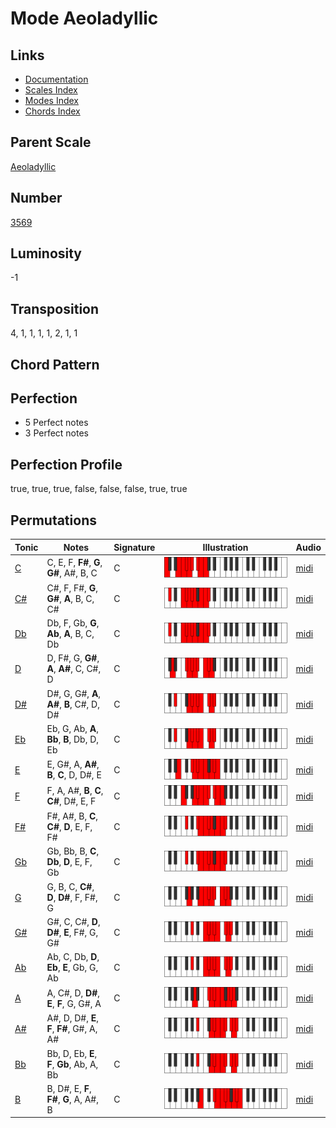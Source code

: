 # Mode Aeoladyllic

## Links

- [Documentation](README.md)
- [Scales Index](Scales.md)
- [Modes Index](Modes.md)
- [Chords Index](Chords.md)

## Parent Scale

[Aeoladyllic](ScaleAeoladyllic.md)

## Number

[3569](https://ianring.com/musictheory/scales/3569)

## Luminosity

-1

## Transposition

4, 1, 1, 1, 1, 2, 1, 1

## Chord Pattern



## Perfection

- 5 Perfect notes
- 3 Perfect notes

## Perfection Profile

true, true, true, false, false, false, true, true

## Permutations

| Tonic | Notes | Signature | Illustration | Audio |
|-------|-------|-----------|--------------|-------|
| [C](ModeCNaturalAeoladyllic.md) | C, E, F, **F#**, **G**, **G#**, A#, B, C | C | ![CNaturalAeoladyllic](ModeCNaturalAeoladyllic.png) | [midi](https://github.com/edipermadi/music/blob/main/docs/ModeCNaturalAeoladyllic.mid?raw=true) |
| [C#](ModeCSharpAeoladyllic.md) | C#, F, F#, **G**, **G#**, **A**, B, C, C# | C | ![CSharpAeoladyllic](ModeCSharpAeoladyllic.png) | [midi](https://github.com/edipermadi/music/blob/main/docs/ModeCSharpAeoladyllic.mid?raw=true) |
| [Db](ModeDFlatAeoladyllic.md) | Db, F, Gb, **G**, **Ab**, **A**, B, C, Db | C | ![DFlatAeoladyllic](ModeDFlatAeoladyllic.png) | [midi](https://github.com/edipermadi/music/blob/main/docs/ModeDFlatAeoladyllic.mid?raw=true) |
| [D](ModeDNaturalAeoladyllic.md) | D, F#, G, **G#**, **A**, **A#**, C, C#, D | C | ![DNaturalAeoladyllic](ModeDNaturalAeoladyllic.png) | [midi](https://github.com/edipermadi/music/blob/main/docs/ModeDNaturalAeoladyllic.mid?raw=true) |
| [D#](ModeDSharpAeoladyllic.md) | D#, G, G#, **A**, **A#**, **B**, C#, D, D# | C | ![DSharpAeoladyllic](ModeDSharpAeoladyllic.png) | [midi](https://github.com/edipermadi/music/blob/main/docs/ModeDSharpAeoladyllic.mid?raw=true) |
| [Eb](ModeEFlatAeoladyllic.md) | Eb, G, Ab, **A**, **Bb**, **B**, Db, D, Eb | C | ![EFlatAeoladyllic](ModeEFlatAeoladyllic.png) | [midi](https://github.com/edipermadi/music/blob/main/docs/ModeEFlatAeoladyllic.mid?raw=true) |
| [E](ModeENaturalAeoladyllic.md) | E, G#, A, **A#**, **B**, **C**, D, D#, E | C | ![ENaturalAeoladyllic](ModeENaturalAeoladyllic.png) | [midi](https://github.com/edipermadi/music/blob/main/docs/ModeENaturalAeoladyllic.mid?raw=true) |
| [F](ModeFNaturalAeoladyllic.md) | F, A, A#, **B**, **C**, **C#**, D#, E, F | C | ![FNaturalAeoladyllic](ModeFNaturalAeoladyllic.png) | [midi](https://github.com/edipermadi/music/blob/main/docs/ModeFNaturalAeoladyllic.mid?raw=true) |
| [F#](ModeFSharpAeoladyllic.md) | F#, A#, B, **C**, **C#**, **D**, E, F, F# | C | ![FSharpAeoladyllic](ModeFSharpAeoladyllic.png) | [midi](https://github.com/edipermadi/music/blob/main/docs/ModeFSharpAeoladyllic.mid?raw=true) |
| [Gb](ModeGFlatAeoladyllic.md) | Gb, Bb, B, **C**, **Db**, **D**, E, F, Gb | C | ![GFlatAeoladyllic](ModeGFlatAeoladyllic.png) | [midi](https://github.com/edipermadi/music/blob/main/docs/ModeGFlatAeoladyllic.mid?raw=true) |
| [G](ModeGNaturalAeoladyllic.md) | G, B, C, **C#**, **D**, **D#**, F, F#, G | C | ![GNaturalAeoladyllic](ModeGNaturalAeoladyllic.png) | [midi](https://github.com/edipermadi/music/blob/main/docs/ModeGNaturalAeoladyllic.mid?raw=true) |
| [G#](ModeGSharpAeoladyllic.md) | G#, C, C#, **D**, **D#**, **E**, F#, G, G# | C | ![GSharpAeoladyllic](ModeGSharpAeoladyllic.png) | [midi](https://github.com/edipermadi/music/blob/main/docs/ModeGSharpAeoladyllic.mid?raw=true) |
| [Ab](ModeAFlatAeoladyllic.md) | Ab, C, Db, **D**, **Eb**, **E**, Gb, G, Ab | C | ![AFlatAeoladyllic](ModeAFlatAeoladyllic.png) | [midi](https://github.com/edipermadi/music/blob/main/docs/ModeAFlatAeoladyllic.mid?raw=true) |
| [A](ModeANaturalAeoladyllic.md) | A, C#, D, **D#**, **E**, **F**, G, G#, A | C | ![ANaturalAeoladyllic](ModeANaturalAeoladyllic.png) | [midi](https://github.com/edipermadi/music/blob/main/docs/ModeANaturalAeoladyllic.mid?raw=true) |
| [A#](ModeASharpAeoladyllic.md) | A#, D, D#, **E**, **F**, **F#**, G#, A, A# | C | ![ASharpAeoladyllic](ModeASharpAeoladyllic.png) | [midi](https://github.com/edipermadi/music/blob/main/docs/ModeASharpAeoladyllic.mid?raw=true) |
| [Bb](ModeBFlatAeoladyllic.md) | Bb, D, Eb, **E**, **F**, **Gb**, Ab, A, Bb | C | ![BFlatAeoladyllic](ModeBFlatAeoladyllic.png) | [midi](https://github.com/edipermadi/music/blob/main/docs/ModeBFlatAeoladyllic.mid?raw=true) |
| [B](ModeBNaturalAeoladyllic.md) | B, D#, E, **F**, **F#**, **G**, A, A#, B | C | ![BNaturalAeoladyllic](ModeBNaturalAeoladyllic.png) | [midi](https://github.com/edipermadi/music/blob/main/docs/ModeBNaturalAeoladyllic.mid?raw=true) |
